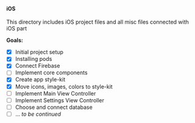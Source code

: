 #### iOS
This directory includes iOS project files and all misc files connected with iOS part

**Goals:** 
- [x] Initial project setup
- [x] Installing pods
- [x] Connect Firebase
- [ ] Implement core components
- [x] Create app style-kit
- [x] Move icons, images, colors to style-kit
- [ ] Implement Main View Controller
- [ ] Implement Settings View Controller
- [ ] Choose and connect database
- [ ] ... *to be continued*
